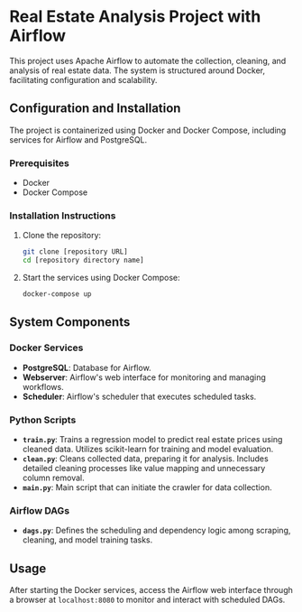 # Real Estate Analysis Project with Airflow

This project uses Apache Airflow to automate the collection, cleaning, and analysis of real estate data. The system is structured around Docker, facilitating configuration and scalability.

## Configuration and Installation

The project is containerized using Docker and Docker Compose, including services for Airflow and PostgreSQL.

### Prerequisites

- Docker
- Docker Compose

### Installation Instructions

1. Clone the repository:

   ```bash
   git clone [repository URL]
   cd [repository directory name]
   ```

2. Start the services using Docker Compose:
   ```bash
   docker-compose up
   ```

## System Components

### Docker Services

- **PostgreSQL**: Database for Airflow.
- **Webserver**: Airflow's web interface for monitoring and managing workflows.
- **Scheduler**: Airflow's scheduler that executes scheduled tasks.

### Python Scripts

- **`train.py`**: Trains a regression model to predict real estate prices using cleaned data. Utilizes scikit-learn for training and model evaluation.
- **`clean.py`**: Cleans collected data, preparing it for analysis. Includes detailed cleaning processes like value mapping and unnecessary column removal.
- **`main.py`**: Main script that can initiate the crawler for data collection.

### Airflow DAGs

- **`dags.py`**: Defines the scheduling and dependency logic among scraping, cleaning, and model training tasks.

## Usage

After starting the Docker services, access the Airflow web interface through a browser at `localhost:8080` to monitor and interact with scheduled DAGs.
